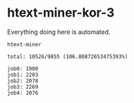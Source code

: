 # htext-miner-kor-3

Everything doing here is automated.

```
htext-miner

total: 10526/9855 (106.80872653475393%)

job0: 1900
job1: 2203
job2: 2078
job3: 2269
job4: 2076
```